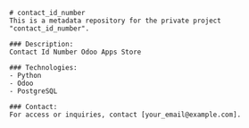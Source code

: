 
    # contact_id_number
    This is a metadata repository for the private project "contact_id_number".

    ### Description:
    Contact Id Number Odoo Apps Store

    ### Technologies:
    - Python
    - Odoo
    - PostgreSQL

    ### Contact:
    For access or inquiries, contact [your_email@example.com].
    